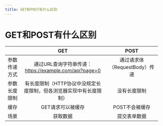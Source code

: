 ```yaml
---
title: GET和POST有什么区别
---
```


# GET和POST有什么区别 <Badge text="字节" type="info" />

|              |                                GET                                 |             POST              |
| :----------: | :----------------------------------------------------------------: | :---------------------------: |
| 参数传递方式 |       通过URL查询字符串传递：https://example.com/api?page=0        | 通过请求体（RequestBody）传递 |
| 参数长度限制 | 有长度限制（HTTP协议中没规定长度限制，但各浏览器实现中有长度限制） |         没有长度限制          |
|     缓存     |                         GET请求可以被缓存                          |        POST不会被缓存         |
|     场景     |                              获取数据                              |         提交表单数据          |

